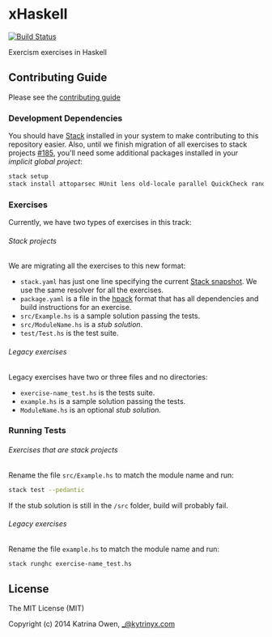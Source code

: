 # xHaskell

[![Build Status](https://travis-ci.org/exercism/xhaskell.png?branch=master)](https://travis-ci.org/exercism/xhaskell)

Exercism exercises in Haskell

## Contributing Guide

Please see the [contributing guide](https://github.com/exercism/x-api/blob/master/CONTRIBUTING.md)

### Development Dependencies

You should have [Stack](http://docs.haskellstack.org/) installed in your
system to make contributing to this repository easier. Also, until we finish
migration of all exercises to stack projects
[#185](https://github.com/exercism/xhaskell/issues/185), you'll need some
additional packages installed in your *implicit global project*:

```bash
stack setup
stack install attoparsec HUnit lens old-locale parallel QuickCheck random split stm text vector
```

### Exercises

Currently, we have two types of exercises in this track:

###### Stack projects

We are migrating all the exercises to this new format:

- `stack.yaml` has just one line specifying the current
[Stack snapshot](https://www.stackage.org/snapshots). We use the same
resolver for all the exercises.
- `package.yaml` is a file in the [hpack](https://github.com/sol/hpack#readme)
format that has all dependencies and build instructions for an exercise.
- `src/Example.hs` is a sample solution passing the tests.
- `src/ModuleName.hs` is a *stub solution*.
- `test/Test.hs` is the test suite.

###### Legacy exercises

Legacy exercises have two or three files and no directories:

- `exercise-name_test.hs` is the tests suite.
- `example.hs` is a sample solution passing the tests.
- `ModuleName.hs` is an optional *stub solution*.

### Running Tests

###### Exercises that are stack projects

Rename the file `src/Example.hs` to match the module name and run:

```bash
stack test --pedantic
```

If the stub solution is still in the `/src` folder, build will probably fail.

###### Legacy exercises

Rename the file `example.hs` to match the module name and run:

```bash
stack runghc exercise-name_test.hs
```

## License

The MIT License (MIT)

Copyright (c) 2014 Katrina Owen, _@kytrinyx.com
